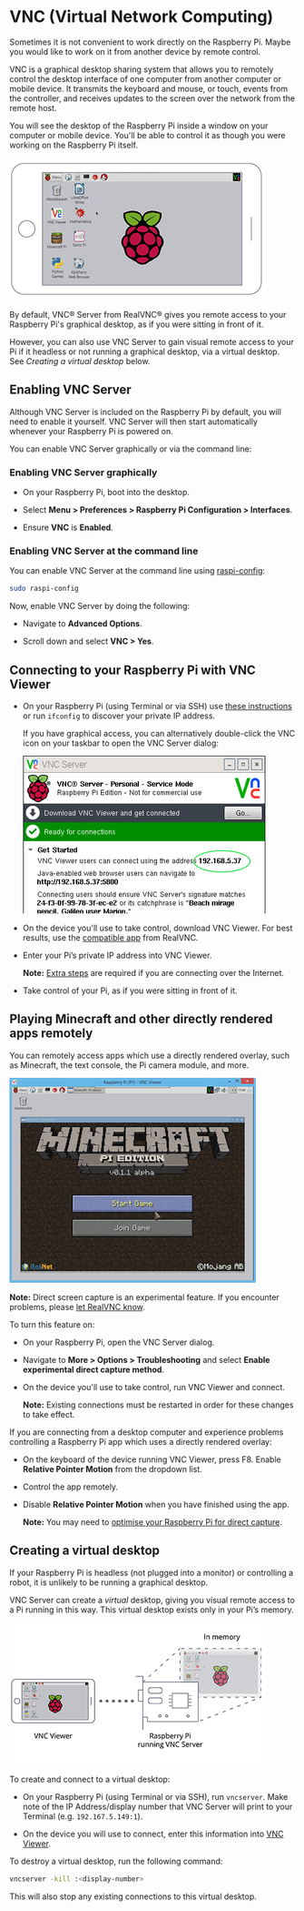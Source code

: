 # VNC (Virtual Network Computing)

Sometimes it is not convenient to work directly on the Raspberry Pi. Maybe you would like to work on it from another device by remote control.

VNC is a graphical desktop sharing system that allows you to remotely control the desktop interface of one computer from another computer or mobile device. It transmits the keyboard and mouse, or touch, events from the controller, and receives updates to the screen over the network from the remote host.

You will see the desktop of the Raspberry Pi inside a window on your computer or mobile device. You'll be able to control it as though you were working on the Raspberry Pi itself.

![Pi Desktop as seen from a mobile device](images/raspberry-pi-connect.png)

By default, VNC® Server from RealVNC® gives you remote access to your Raspberry Pi's graphical desktop, as if you were sitting in front of it. 

However, you can also use VNC Server to gain visual remote access to your Pi if it headless or not running a graphical desktop, via a virtual desktop. See *Creating a virtual desktop* below. 

## Enabling VNC Server

Although VNC Server is included on the Raspberry Pi by default, you will need to enable it yourself. VNC Server will then start automatically whenever your Raspberry Pi is powered on.  

You can enable VNC Server graphically or via the command line:

### Enabling VNC Server graphically

- On your Raspberry Pi, boot into the desktop. 

- Select **Menu > Preferences > Raspberry Pi Configuration > Interfaces**. 

- Ensure **VNC** is **Enabled**. 

### Enabling VNC Server at the command line

You can enable VNC Server at  the command line using [raspi-config](../../configuration/raspi-config.md):

```bash
sudo raspi-config
```

Now, enable VNC Server by doing the following: 

- Navigate to **Advanced Options**.

- Scroll down and select **VNC > Yes**.

## Connecting to your Raspberry Pi with VNC Viewer

- On your Raspberry Pi (using Terminal or via SSH) use [these instructions](../ip-address.md) or run `ifconfig` to discover your private IP address. 

  If you have graphical access, you can alternatively double-click the VNC icon on your taskbar to open the VNC Server dialog:

  ![VNC Server dialog showing IP address](images/raspberry-pi-dialog.png)

- On the device you'll use to take control, download VNC Viewer. For best results, use the [compatible app](https://www.realvnc.com/download/viewer/) from RealVNC. 

- Enter your Pi’s private IP address into VNC Viewer. 

  **Note:** [Extra steps](../access-over-Internet/README.md) are required if you are connecting over the Internet.  

- Take control of your Pi, as if you were sitting in front of it. 

## Playing Minecraft and other directly rendered apps remotely

You can remotely access apps which use a directly rendered overlay, such as Minecraft, the text console, the Pi camera module, and more.

![Minecraft running on Raspberry Pi via VNC](images/raspberry-pi-minecraft.png)

**Note:** Direct screen capture is an experimental feature. If you encounter problems, please [let RealVNC know](https://support.realvnc.com/Tickets/Submit/RenderForm). 

To turn this feature on:

- On your Raspberry Pi, open the VNC Server dialog. 

- Navigate to **More > Options > Troubleshooting** and select **Enable experimental direct capture method**.

- On the device you'll use to take control, run VNC Viewer and connect.

  **Note:** Existing connections must be restarted in order for these changes to take effect. 

If you are connecting from a desktop computer and experience problems controlling a Raspberry Pi app which uses a directly rendered overlay:

- On the keyboard of the device running VNC Viewer, press F8. Enable **Relative Pointer Motion** from the dropdown list.

- Control the app remotely.

- Disable **Relative Pointer Motion** when you have finished using the app.

  **Note:** You may need to [optimise your Raspberry Pi for direct capture](https://support.realvnc.com/knowledgebase/article/View/523).

## Creating a virtual desktop

If your Raspberry Pi is headless (not plugged into a monitor) or controlling a robot, it is unlikely to be running a graphical desktop.

VNC Server can create a *virtual* desktop, giving you visual remote access to a Pi running in this way. This virtual desktop exists only in your Pi’s memory.

![Connecting to an in-memory virtual desktop](images/raspberry-pi-virtual.png)

To create and connect to a virtual desktop: 

- On your Raspberry Pi (using Terminal or via SSH), run `vncserver`. Make note of the IP Address/display number that VNC Server will print to your Terminal (e.g. `192.167.5.149:1`).

- On the device you will use to connect, enter this information into [VNC Viewer](https://www.realvnc.com/download/viewer/).

To destroy a virtual desktop, run the following command: 

```bash
vncserver -kill :<display-number>
```

This will also stop any existing connections to this virtual desktop. 
